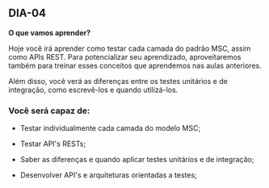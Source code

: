 ## DIA-04

**O que vamos aprender?**

Hoje você irá aprender como testar cada camada do padrão MSC, assim como APIs REST. Para potencializar seu aprendizado, aproveitaremos também para treinar esses conceitos que aprendemos nas aulas anteriores.

Além disso, você verá as diferenças entre os testes unitários e de integração, como escrevê-los e quando utilizá-los.

### Você será capaz de:

-   Testar individualmente cada camada do modelo MSC;
    
-   Testar API's RESTs;
    
-   Saber as diferenças e quando aplicar testes unitários e de integração;
    
-   Desenvolver API's e arquiteturas orientadas a testes;
